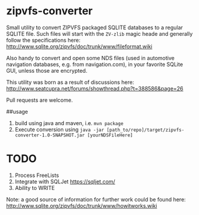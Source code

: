 # zipvfs-converter
Small utility to convert ZIPVFS packaged SQLITE databases to a regular SQLITE file. Such files will start with the `ZV-zlib` magic heade and generally follow the specifications here: http://www.sqlite.org/zipvfs/doc/trunk/www/fileformat.wiki

Also handy to convert and open some NDS files (used in automotive navigation databases, e.g. from navigation.com), in your favorite SQLite GUI, unless those are encrypted.

This utility was born as a result of discussions here: http://www.seatcupra.net/forums/showthread.php?t=388586&page=26

Pull requests are welcome.

##usage

1. build using java and maven, i.e. `mvn package`
2. Execute conversion using `java -jar [path_to/repo]/target/zipvfs-converter-1.0-SNAPSHOT.jar [yourNDSFileHere]`

# TODO

1. Process FreeLists
2. Integrate with SQLJet https://sqljet.com/
3. Ability to WRITE

Note: a good source of information for further work could be found here: http://www.sqlite.org/zipvfs/doc/trunk/www/howitworks.wiki
